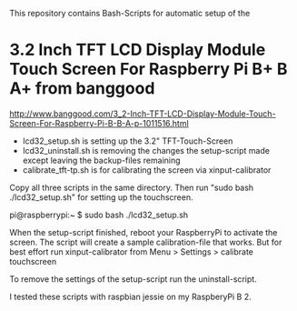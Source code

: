 This repository contains Bash-Scripts for automatic setup of the 
# 3.2 Inch TFT LCD Display Module Touch Screen For Raspberry Pi B+ B A+ from banggood
http://www.banggood.com/3_2-Inch-TFT-LCD-Display-Module-Touch-Screen-For-Raspberry-Pi-B-B-A-p-1011516.html


- lcd32_setup.sh is setting up the 3.2" TFT-Touch-Screen
- lcd32_uninstall.sh is removing the changes the setup-script made except leaving the backup-files remaining
- calibrate_tft-tp.sh is for calibrating the screen via xinput-calibrator


Copy all three scripts in the same directory. Then run "sudo bash ./lcd32_setup.sh" for setting up the touchscreen.

pi@raspberrypi:~ $ sudo bash ./lcd32_setup.sh

When the setup-script finished, reboot your RaspberryPi to activate the screen.
The script will create a sample calibration-file that works. But for best effort run xinput-calibrator from Menu > Settings > calibrate touchscreen

To remove the settings of the setup-script run the uninstall-script.

I tested these scripts with raspbian jessie on my RaspberyPi B 2.
